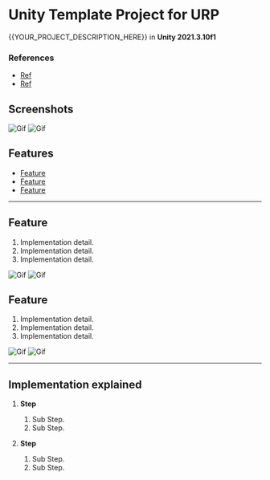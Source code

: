# Unity Template Project for URP

{{YOUR_PROJECT_DESCRIPTION_HERE}} in **Unity 2021.3.10f1**

### References

- [Ref](https://adrianb.io/2014/08/09/perlinnoise.html)
- [Ref](https://adrianb.io/2014/08/09/perlinnoise.html)

## Screenshots

![Gif](./docs/1.gif)
![Gif](./docs/1.gif)

## Features

- [Feature](#feature)
- [Feature](#feature)
- [Feature](#feature)

---

## Feature

1. Implementation detail.
1. Implementation detail.
1. Implementation detail.

![Gif](./docs/1.gif)
![Gif](./docs/1.gif)

## Feature

1. Implementation detail.
1. Implementation detail.
1. Implementation detail.

![Gif](./docs/1.gif)
![Gif](./docs/1.gif)

---

## Implementation explained

1. **Step**

   1. Sub Step.
   1. Sub Step.

1. **Step**

   1. Sub Step.
   1. Sub Step.
